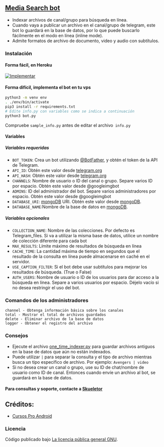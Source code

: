 ## [Media Search bot](https://github.com/RennyV95/peliculaspmbot)

* Indexar archivos de canal/grupo para búsqueda en línea.
* Cuando vaya a publicar un archivo en el canal/grupo de telegram, este bot lo guardará en la base de datos, por lo que puede buscarlo fácilmente en el modo en línea (inline mode).
* Admite formatos de archivo de documento, video y audio con subtítulos.

### Instalación

#### Forma fácil, en Heroku
[![Implementar](https://www.herokucdn.com/deploy/button.svg)](https://heroku.com/deploy?template=https://github.com/RennyV95/peliculaspmbot)

#### Forma difícil, implementa el bot en tu vps

```sh
python3 -m venv env
. ./env/bin/activate
pip3 install -r requirements.txt
# Edite info.py con variables como se indica a continuación
python3 bot.py
```
Compruebe `sample_info.py` antes de editar el archivo` info.py`

#### Variables

##### Variables requeridas
* `BOT_TOKEN`: Crea un bot utilizando [@BotFather](https://telegram.dog/BotFather), y obtén el token de la API de Telegram.
* `API_ID`: Obtén este valor desde [telegram.org](https://my.telegram.org/apps)
* `API_HASH`: Obtén este valor desde [telegram.org](https://my.telegram.org/apps)
* `CHANNELS`: Nombre de usuario o ID del canal o grupo. Separe varios ID por espacio. Obtén este valor desde @googleimgbot
* `ADMINS`: ID del administrador del bot. Separe varios administradores por espacio. Obtén este valor desde @googleimgbot
* `DATABASE_URI`: [mongoDB](https://www.mongodb.com) URI. Obtén este valor desde [mongoDB](https://www.mongodb.com).
* `DATABASE_NAME`:Nombre de la base de datos en [mongoDB](https://www.mongodb.com).

##### Variables opcionales
* `COLLECTION_NAME`: Nombre de las colecciones. Por defecto es Telegram_files. Si va a utilizar la misma base de datos, utilice un nombre de colección diferente para cada bot
* `MAX_RESULTS`: Límite máximo de resultados de búsqueda en línea
* `CACHE_TIME`: La cantidad máxima de tiempo en segundos que el resultado de la consulta en línea puede almacenarse en caché en el servidor.
* `USE_CAPTION_FILTER`: Si el bot debe usar subtítulos para mejorar los resultados de búsqueda. (True o False)
* `AUTH_USERS`: Nombre de usuario o ID de los usuarios para dar acceso a la búsqueda en línea. Separe a varios usuarios por espacio. Déjelo vacío si no desea restringir el uso del bot.

### Comandos de los administradores
```
channel - Obtenga información básica sobre los canales
total - Mostrar el total de archivos guardados
delete - Eliminar archivo de la base de datos
logger - Obtener el registro del archivo
```

### Consejos
* Ejecute el archivo [one_time_indexer.py](one_time_indexer.py) para guardar archivos antiguos en la base de datos que aún no están indexados.
* Puede utilizar `|` para separar la consulta y el tipo de archivo mientras busca un tipo específico de archivo. Por ejemplo: `Avengers | video`
* Si no desea crear un canal o grupo, use su ID de chat/nombre de usuario como ID de canal. Entonces cuando envíe un archivo al bot, se guardará en la base de datos.

#### Para consultas y soporte, contacte a [Skueletor](https://telegram.dog/DKzippO)

## Créditos:

* [Cursos Pro Android](https://t.me/joinchat/VDY6seEnkeKdZNRM) 

### Licencia
Código publicado bajo [La licencia pública general GNU](LICENSE).

